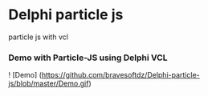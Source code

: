 # Delphi particle js
 particle js with vcl
 
### Demo with Particle-JS using Delphi VCL
! [Demo] (https://github.com/bravesoftdz/Delphi-particle-js/blob/master/Demo.gif)
